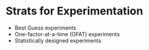 # Strats for Experimentation
- Best Guess experiments
- One-factor-at-a-time (OFAT) experiments
- Statistically designed experiments